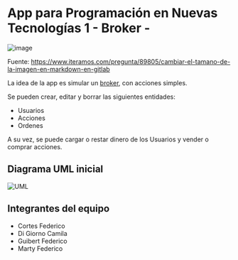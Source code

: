 # App para Programación en Nuevas Tecnologías 1 - Broker - 

![image](https://github.com/Camixx/Broker-de-inversion/assets/66759199/a353fc29-f98e-4838-a58c-48fe54601096)


Fuente: https://www.iteramos.com/pregunta/89805/cambiar-el-tamano-de-la-imagen-en-markdown-en-gitlab

La idea de la app es simular un [broker](https://es.wikipedia.org/wiki/Br%C3%B3ker), con acciones simples.

Se pueden crear, editar y borrar las siguientes entidades:
- Usuarios
- Acciones
- Ordenes

A su vez, se puede cargar o restar dinero de los Usuarios y vender o comprar acciones.


## Diagrama UML inicial

![UML](https://i.postimg.cc/D0kXW0Rx/Whats-App-Image-2022-11-27-at-10-27-49-PM.jpg "UML")

## Integrantes del equipo

- Cortes Federico
- Di Giorno Camila
- Guibert Federico
- Marty Federico
